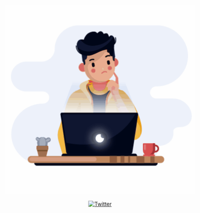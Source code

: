 
<p align="center">
  <img width="635" src="https://github.com/zhanyulong/zhanyulong/blob/main/developer.gif?raw=true" alt="Hey I'm zhanyulong">
</p>
<p align="center">
  <a href="https://twitter.com/zhanyuilong" target="_blank">
    <img src="https://img.shields.io/badge/twitter-%231DA1F2.svg?&style=for-the-badge&logo=twitter&logoColor=white&color=071A2C" alt="Twitter"/>
  </a>
</p>